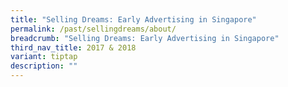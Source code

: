 ```yaml
---
title: "Selling Dreams: Early Advertising in Singapore"
permalink: /past/sellingdreams/about/
breadcrumb: "Selling Dreams: Early Advertising in Singapore"
third_nav_title: 2017 & 2018
variant: tiptap
description: ""
---
```

